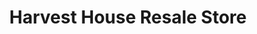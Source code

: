 ---
title: "Harvest House Resale Store"
url: /burleson/harvest-house-resale-store/
shop: charity
---